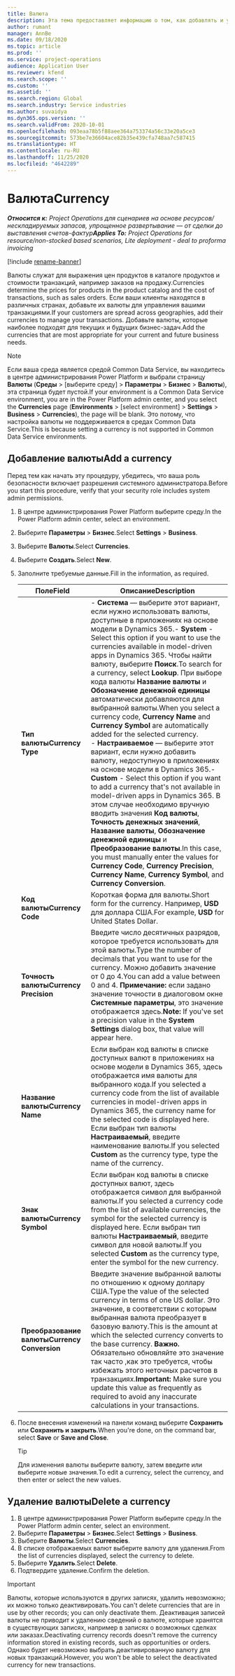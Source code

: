 ```yaml
---
title: Валюта
description: Эта тема предоставляет информацию о том, как добавлять и удалять типы валют в Project Operations.
author: rumant
manager: AnnBe
ms.date: 09/18/2020
ms.topic: article
ms.prod: ''
ms.service: project-operations
audience: Application User
ms.reviewer: kfend
ms.search.scope: ''
ms.custom: ''
ms.assetid: ''
ms.search.region: Global
ms.search.industry: Service industries
ms.author: suvaidya
ms.dyn365.ops.version: ''
ms.search.validFrom: 2020-10-01
ms.openlocfilehash: 093eaa78b5f88aee364a753374a56c33e20a5ce3
ms.sourcegitcommit: 573be7e36604ace82b35e439cfa748aa7c587415
ms.translationtype: HT
ms.contentlocale: ru-RU
ms.lasthandoff: 11/25/2020
ms.locfileid: "4642289"
---
```

# <a name="currency"></a><span data-ttu-id="87b8d-103">Валюта</span><span class="sxs-lookup"><span data-stu-id="87b8d-103">Currency</span></span>

<span data-ttu-id="87b8d-104">_**Относится к:** Project Operations для сценариев на основе ресурсов/нескладируемых запасов, упрощенное развертывание — от сделки до выставления счетов-фактур_</span><span class="sxs-lookup"><span data-stu-id="87b8d-104">_**Applies To:** Project Operations for resource/non-stocked based scenarios, Lite deployment - deal to proforma invoicing_</span></span>

[!include [rename-banner](~/includes/cc-data-platform-banner.md)]

<span data-ttu-id="87b8d-105">Валюты служат для выражения цен продуктов в каталоге продуктов и стоимости транзакций, например заказов на продажу.</span><span class="sxs-lookup"><span data-stu-id="87b8d-105">Currencies determine the prices for products in the product catalog and the cost of transactions, such as sales orders.</span></span> <span data-ttu-id="87b8d-106">Если ваши клиенты находятся в различных странах, добавьте их валюты для управления вашими транзакциями.</span><span class="sxs-lookup"><span data-stu-id="87b8d-106">If your customers are spread across geographies, add their currencies to manage your transactions.</span></span> <span data-ttu-id="87b8d-107">Добавьте валюты, которые наиболее подходят для текущих и будущих бизнес-задач.</span><span class="sxs-lookup"><span data-stu-id="87b8d-107">Add the currencies that are most appropriate for your current and future business needs.</span></span>  

> [!NOTE]
> <span data-ttu-id="87b8d-108">Если ваша среда является средой Common Data Service, вы находитесь в центре администрирования Power Platform и выбрали страницу **Валюты** (**Среды** > [выберите среду] > **Параметры** > **Бизнес** > **Валюты**), эта страница будет пустой.</span><span class="sxs-lookup"><span data-stu-id="87b8d-108">If your environment is a Common Data Service environment, you are in the Power Platform admin center, and you select the **Currencies** page (**Environments** > [select environment] > **Settings** > **Business** > **Currencies**), the page will be blank.</span></span> <span data-ttu-id="87b8d-109">Это потому, что настройка валюты не поддерживается в средах Common Data Service.</span><span class="sxs-lookup"><span data-stu-id="87b8d-109">This is because setting a currency is not supported in Common Data Service environments.</span></span>

## <a name="add-a-currency"></a><span data-ttu-id="87b8d-110">Добавление валюты</span><span class="sxs-lookup"><span data-stu-id="87b8d-110">Add a currency</span></span>  
<span data-ttu-id="87b8d-111">Перед тем как начать эту процедуру, убедитесь, что ваша роль безопасности включает разрешения системного администратора.</span><span class="sxs-lookup"><span data-stu-id="87b8d-111">Before you start this procedure, verify that your security role includes system admin permissions.</span></span> 

1. <span data-ttu-id="87b8d-112">В центре администрирования Power Platform выберите среду.</span><span class="sxs-lookup"><span data-stu-id="87b8d-112">In the Power Platform admin center, select an environment.</span></span> 
2. <span data-ttu-id="87b8d-113">Выберите **Параметры** > **Бизнес**.</span><span class="sxs-lookup"><span data-stu-id="87b8d-113">Select **Settings** > **Business**.</span></span>
3. <span data-ttu-id="87b8d-114">Выберите **Валюты**.</span><span class="sxs-lookup"><span data-stu-id="87b8d-114">Select **Currencies**.</span></span>  
4. <span data-ttu-id="87b8d-115">Выберите **Создать**.</span><span class="sxs-lookup"><span data-stu-id="87b8d-115">Select **New**.</span></span>  
5. <span data-ttu-id="87b8d-116">Заполните требуемые данные.</span><span class="sxs-lookup"><span data-stu-id="87b8d-116">Fill in the information, as required.</span></span>  


   |          <span data-ttu-id="87b8d-117">Поле</span><span class="sxs-lookup"><span data-stu-id="87b8d-117">Field</span></span>          |                                                                                                                                                                                                                                                                                                                                                                            <span data-ttu-id="87b8d-118">Описание</span><span class="sxs-lookup"><span data-stu-id="87b8d-118">Description</span></span>                                                                                                                                                                                                                                                                                                                                                                            |
   |-------------------------|-------------------------------------------------------------------------------------------------------------------------------------------------------------------------------------------------------------------------------------------------------------------------------------------------------------------------------------------------------------------------------------------------------------------------------------------------------------------------------------------------------------------------------------------------------------------------------------------------------------------------------------------------------------------------------------------------------------------------------------------------------------------|
   |    <span data-ttu-id="87b8d-119">**Тип валюты**</span><span class="sxs-lookup"><span data-stu-id="87b8d-119">**Currency Type**</span></span>    | <span data-ttu-id="87b8d-120">- **Система** — выберите этот вариант, если нужно использовать валюты, доступные в приложениях на основе модели в Dynamics 365.</span><span class="sxs-lookup"><span data-stu-id="87b8d-120">- **System** - Select this option if you want to use the currencies available in model-driven apps in Dynamics 365.</span></span> <span data-ttu-id="87b8d-121">Чтобы найти валюту, выберите **Поиск**.</span><span class="sxs-lookup"><span data-stu-id="87b8d-121">To search for a currency,  select **Lookup**.</span></span> <span data-ttu-id="87b8d-122">При выборе кода валюты **Название валюты** и **Обозначение денежной единицы** автоматически добавляются для выбранной валюты.</span><span class="sxs-lookup"><span data-stu-id="87b8d-122">When you select a currency code, **Currency Name** and **Currency Symbol** are automatically added for the selected currency.</span></span><br /><span data-ttu-id="87b8d-123">- **Настраиваемое** — выберите этот вариант, если нужно добавить валюту, недоступную в приложениях на основе модели в Dynamics 365.</span><span class="sxs-lookup"><span data-stu-id="87b8d-123">- **Custom** - Select this option if you want to add a currency that's not available in model-driven apps in Dynamics 365.</span></span> <span data-ttu-id="87b8d-124">В этом случае необходимо вручную вводить значения **Код валюты**, **Точность денежных значений**, **Название валюты**, **Обозначение денежной единицы** и **Преобразование валюты**.</span><span class="sxs-lookup"><span data-stu-id="87b8d-124">In this case, you must manually enter the values for **Currency Code**, **Currency Precision**, **Currency Name**, **Currency Symbol**, and **Currency Conversion**.</span></span> |
   |    <span data-ttu-id="87b8d-125">**Код валюты**</span><span class="sxs-lookup"><span data-stu-id="87b8d-125">**Currency Code**</span></span>    |                                                                                                                                                                                                                                                                                                                                            <span data-ttu-id="87b8d-126">Короткая форма для валюты.</span><span class="sxs-lookup"><span data-stu-id="87b8d-126">Short form for the currency.</span></span> <span data-ttu-id="87b8d-127">Например, **USD** для доллара США.</span><span class="sxs-lookup"><span data-stu-id="87b8d-127">For example, **USD** for United States Dollar.</span></span>                                                                                                                                                                                                                                                                                                                                            |
   | <span data-ttu-id="87b8d-128">**Точность валюты**</span><span class="sxs-lookup"><span data-stu-id="87b8d-128">**Currency Precision**</span></span>  |                                                                                                                                                                                  <span data-ttu-id="87b8d-129">Введите число десятичных разрядов, которое требуется использовать для этой валюты.</span><span class="sxs-lookup"><span data-stu-id="87b8d-129">Type the number of decimals that you want to use for the currency.</span></span>  <span data-ttu-id="87b8d-130">Можно добавить значение от 0 до 4.</span><span class="sxs-lookup"><span data-stu-id="87b8d-130">You can add a value between 0 and 4.</span></span> <span data-ttu-id="87b8d-131">**Примечание:** если задано значение точности в диалоговом окне **Системные параметры**, это значение отображается здесь.</span><span class="sxs-lookup"><span data-stu-id="87b8d-131">**Note:**  If you've set a precision value in the **System Settings** dialog box, that value will appear here.</span></span>                                                                                                                                                                                  |
   |    <span data-ttu-id="87b8d-132">**Название валюты**</span><span class="sxs-lookup"><span data-stu-id="87b8d-132">**Currency Name**</span></span>    |                                                                                                                                                                                                                                         <span data-ttu-id="87b8d-133">Если выбран код валюты в списке доступных валют в приложениях на основе модели в Dynamics 365, здесь отображается имя валюты для выбранного кода.</span><span class="sxs-lookup"><span data-stu-id="87b8d-133">If you selected a currency code from the list of available currencies in model-driven apps in Dynamics 365, the currency name for the selected code is displayed here.</span></span> <span data-ttu-id="87b8d-134">Если выбран тип валюты **Настраиваемый**, введите наименование валюты.</span><span class="sxs-lookup"><span data-stu-id="87b8d-134">If you selected **Custom** as the currency type, type the name of the currency.</span></span>                                                                                                                                                                                                                                          |
   |   <span data-ttu-id="87b8d-135">**Знак валюты**</span><span class="sxs-lookup"><span data-stu-id="87b8d-135">**Currency Symbol**</span></span>   |                                                                                                                                                                                                                                                                      <span data-ttu-id="87b8d-136">Если выбран код валюты в списке доступных валют, здесь отображается символ для выбранной валюты.</span><span class="sxs-lookup"><span data-stu-id="87b8d-136">If you selected a currency code from the list of available currencies, the symbol for the selected currency is displayed here.</span></span> <span data-ttu-id="87b8d-137">Если выбран тип валюты **Настраиваемый**, введите символ для новой валюты.</span><span class="sxs-lookup"><span data-stu-id="87b8d-137">If you selected **Custom** as the currency type, enter the symbol for the new currency.</span></span>                                                                                                                                                                                                                                                                       |
   | <span data-ttu-id="87b8d-138">**Преобразование валюты**</span><span class="sxs-lookup"><span data-stu-id="87b8d-138">**Currency Conversion**</span></span> |                                                                                                                                                                                                                                     <span data-ttu-id="87b8d-139">Введите значение выбранной валюты по отношению к одному доллару США.</span><span class="sxs-lookup"><span data-stu-id="87b8d-139">Type the value of the selected currency in terms of one US dollar.</span></span> <span data-ttu-id="87b8d-140">Это значение, в соответствии с которым выбранная валюта преобразует в базовую валюту.</span><span class="sxs-lookup"><span data-stu-id="87b8d-140">This is the amount at which the selected currency converts to the base currency.</span></span> <span data-ttu-id="87b8d-141">**Важно.** Обязательно обновляйте это значение так часто ,как это требуется, чтобы избежать этого неточных расчетов в транзакциях.</span><span class="sxs-lookup"><span data-stu-id="87b8d-141">**Important:**  Make sure you update this value as frequently as required to avoid any inaccurate calculations in your transactions.</span></span>                                                                                                                                                                                                                                      |


6. <span data-ttu-id="87b8d-142">После внесения изменений на панели команд выберите **Сохранить** или **Сохранить и закрыть**.</span><span class="sxs-lookup"><span data-stu-id="87b8d-142">When you're done, on the command bar, select **Save** or **Save and Close**.</span></span>  

   > [!TIP]
   >  <span data-ttu-id="87b8d-143">Для изменения валюты выберите валюту, затем введите или выберите новые значения.</span><span class="sxs-lookup"><span data-stu-id="87b8d-143">To edit a currency, select the currency, and then enter or select the new values.</span></span>  

## <a name="delete-a-currency"></a><span data-ttu-id="87b8d-144">Удаление валюты</span><span class="sxs-lookup"><span data-stu-id="87b8d-144">Delete a currency</span></span>  

1. <span data-ttu-id="87b8d-145">В центре администрирования Power Platform выберите среду.</span><span class="sxs-lookup"><span data-stu-id="87b8d-145">In the Power Platform admin center, select an environment.</span></span> 
2. <span data-ttu-id="87b8d-146">Выберите **Параметры** > **Бизнес**.</span><span class="sxs-lookup"><span data-stu-id="87b8d-146">Select **Settings** > **Business**.</span></span>
3. <span data-ttu-id="87b8d-147">Выберите **Валюты**.</span><span class="sxs-lookup"><span data-stu-id="87b8d-147">Select **Currencies**.</span></span>  
4. <span data-ttu-id="87b8d-148">В списке отображаемых валют выберите валюту для удаления.</span><span class="sxs-lookup"><span data-stu-id="87b8d-148">From the list of currencies displayed, select the currency to delete.</span></span>  
5. <span data-ttu-id="87b8d-149">Выберите **Удалить**.</span><span class="sxs-lookup"><span data-stu-id="87b8d-149">Select **Delete**.</span></span>  
6. <span data-ttu-id="87b8d-150">Подтвердите удаление.</span><span class="sxs-lookup"><span data-stu-id="87b8d-150">Confirm the deletion.</span></span>  

> [!IMPORTANT]
>  <span data-ttu-id="87b8d-151">Валюты, которые используются в других записях, удалить невозможно; их можно только деактивировать.</span><span class="sxs-lookup"><span data-stu-id="87b8d-151">You can't delete currencies that are in use by other records; you can only deactivate them.</span></span> <span data-ttu-id="87b8d-152">Деактивация записей валюты не приводит к удалению сведений о валюте, которые хранятся в существующих записях, например в записях о возможных сделках или заказах.</span><span class="sxs-lookup"><span data-stu-id="87b8d-152">Deactivating currency records doesn't remove the currency information stored in existing records, such as opportunities or orders.</span></span> <span data-ttu-id="87b8d-153">Однако будет невозможно выбрать деактивированную валюту для новых транзакций.</span><span class="sxs-lookup"><span data-stu-id="87b8d-153">However, you won't be able to select the deactivated currency for new transactions.</span></span>  
